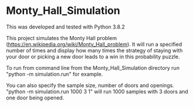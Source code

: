 # Monty_Hall_Simulation
This was developed and tested with Python 3.8.2

This project simulates the Monty Hall problem (https://en.wikipedia.org/wiki/Monty_Hall_problem). It will run a specified number of times and display how many times the strategy of staying with your door or picking a new door leads to a win in this probability puzzle. 

To run from command line from the Monty_Hall_Simulation directory run "python -m simulation.run" for example.

You can also specify the sample size, number of doors and openings.
"python -m simulation.run 1000 3 1" will run 1000 samples with 3 doors and one door being opened.

